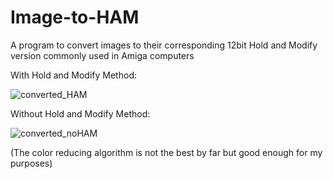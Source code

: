 # Image-to-HAM
A program to convert images to their corresponding 12bit Hold and Modify version commonly used in Amiga computers

With Hold and Modify Method:

![converted_HAM](https://github.com/user-attachments/assets/61c8e5b1-25b0-4782-917b-80d365671b23)

Without Hold and Modify Method:

![converted_noHAM](https://github.com/user-attachments/assets/95624bdd-c7e8-4968-843b-ea963881a031)

(The color reducing algorithm is not the best by far but good enough for my purposes)
